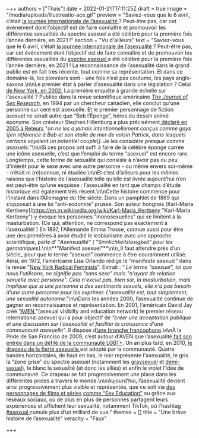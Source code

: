 +++
authors = ["Thaïs"]
date = 2022-01-21T17:11:25Z
draft = true
image = "/media/uploads/illustreatio-ace.gif"
preview = "Saviez-vous que le 6 avril, c’était [la journée internationale de l’asexualité ](https://internationalasexualityday.org/fr/)? Peut-être pas, car cet événement dont l’objectif est de faire connaître et promouvoir les différentes sexualités du spectre asexuel a été célébré pour la première fois l’année dernière, en 2021 !"
section = "Vu d'ailleurs"
text = "Saviez-vous que le 6 avril, c’était [la journée internationale de l’asexualité ](https://internationalasexualityday.org/fr/)? Peut-être pas, car cet événement dont l’objectif est de faire connaître et de promouvoir les différentes sexualités du [spectre asexuel ](http://www.femestella.com/what-is-asexuality-david-jay-aven-interview/)a été célébré pour la première fois l’année dernière, en 2021 ! La reconnaissance de l’asexualité dans le grand public est en fait très récente, tout comme sa représentation. Et dans ce domaine-là, les pionniers sont - une fois n’est pas coutume, les pays anglo-saxons.\n\nLe premier état à parler d’asexualité dans une législation ? Celui [de New York, en 2002.](https://assembly.state.ny.us/leg/?default_fld=&leg_video=&bn=A01971&term=2001&Summary=Y&Floor&nbspVotes=Y&Text=Y) La première enquête à grande échelle sur l'asexualité ? Publiée dans la revue scientifique américaine [_The Journal of Sex Research_](https://en.m.wikipedia.org/wiki/The_Journal_of_Sex_Research), en 1994 par un chercheur canadien, elle conclut qu'une personne sur cent est asexuelle. Et le premier personnage de fiction asexuel ne serait autre que “Bob l’Éponge”, héros du dessin animé éponyme. Son créateur Stephen Hillenburg a plus précisément[ ](https://people.com/celebrity/spongebob-asexual-not-gay-creator/)[déclaré en 2005 à Reteurs]() \"_on ne les a jamais intentionnellement conçus comme gays \\[en référence à Bob et son étoile de mer de voisin Patrick,  dans lesquels certains voyaient un potentiel couple\\]. Je les considère presque comme asexuels._\"\n\nSi ces propos ont suffi à faire de la célèbre éponge carrée une icône asexuelle, c’est que l’emploi du terme “asexuel” est encore rare.  Longtemps, cette forme de sexualité qui consiste à n’avoir pas ou peu d’intérêt pour le sexe avec une autre personne - ou même envers soi-même - n’était ni (re)connue, ni étudiée.\n\nEt c’est d’ailleurs pour les mêmes raisons que l’histoire de l’asexualité telle qu’elle est livrée aujourd’hui n’en est peut-être qu’une esquisse : l’asexualité en tant que champs d’étude historique est également très récent.\n\nCette histoire commence pour l'instant dans l’Allemagne du 19e siècle. Dans un pamphlet de 1869 qui s’opposait à une loi “anti-sodomite” prusse. Son auteur hongrois [Karl-Maria Kertbeny](https://en.m.wikipedia.org/wiki/Karl-Maria_Kertbeny \"Karl-Maria Kertbeny\") y évoque les personnes “monosexuelles” qui se limitent à la masturbation. (Ce qui, attention, ne correspond pas exactement à l’asexualité! ) En 1897, l'Allemande Emma Trosse, connue aussi pour être une des premières à avoir étudié le lesbianisme avec une approche scientifique, parle  d’ “_Asensualité” ( \"Sinnlichkeitslosigkeit\" pour les germaniques)._\n\n**\"Manifest asexuel\"**\n\n_Il faut attendre près d’un siècle_ pour que le terme “asexuel” commence à être couramment utilisé. Ainsi, en 1972, l’américaine Lisa Orlando rédige le “manifeste asexuel” dans la revue \"[New York Radical Feminists](https://en.m.wikipedia.org/wiki/New_York_Radical_Feminists)\". Extrait : “ _Le terme \"asexuel\", tel que nous l'utilisons, ne signifie pas \"sans sexe\" mais \"n'ayant de relation sexuelle avec personne\". Cela n'exclut pas, bien sûr, la masturbation, mais implique que si une personne a des sentiments sexuels, elle n'a pas besoin d'une autre personne pour les exprimer. L'asexualité est, tout simplement, une sexualité autonome_.\"\n\nDans les années 2000, l’asexualité continue de gagner en reconnaissance et représentation. En 2001, l’américain David Jay créé “[AVEN ](https://asexuality.org/)”(asexual visibilty and education network) le premier réseau international asexuel qui a pour objectif de _“créer une acceptation publique et une discussion sur l'asexualité et faciliter la croissance d'une communauté asexuelle_\". Il dispose d[’une branche francophone](https://fr.asexuality.org/).\n\nÀ la Pride de San Franciso de 2009, c’est autour d'AVEN que l’asexualité[ fait son entrée dans un défilé de la communauté LGBT+](https://www.chron.com/news/article/Gay-Pride-Parade-sizzles-in-San-Francisco-3293697.php). Un an plus tard, en 2010, [le drapeau de la fierté asexuelle ](https://fr.wikipedia.org/wiki/Asexualit%C3%A9#/media/Fichier:Asexual_Pride_Flag.svg)est adopté par la communauté. Quatre bandes horizontales, de haut en bas, le noir représente l'asexualité, le gris la “zone grise” du spectre asexuel (notamment les [graysexuel](https://fr.wiktionary.org/wiki/graysexuel) et [demi-sexuel](https://www.elle.fr/Love-Sexe/News/Desir-et-sentiments-lies-vous-etes-peut-etre-demi-sexuel-ou-demi-romantique-3547349)), le blanc la sexualité (et donc les alliés) et enfin le violet l’idée de communauté. Ce drapeau se fait progressivement une place dans les différentes prides à travers le monde.\n\nAujourd’hui, l’asexualité devient ainsi progressivement plus visible et représentée, que ce soit via [des personnages de films et séries](https://en.wikipedia.org/wiki/List_of_fictional_asexual_characters)  [comme “Sex Education”](https://www.digitalspy.com/tv/ustv/a30612262/sex-education-asexual-queer-florence-lgbtq/) ou grâce aux réseaux sociaux, où de plus en plus de personnes partagent leurs expériences et affichent leur sexualité, notamment TikTok, où l'hashtag [#asexual ](https://www.tiktok.com/tag/asexual)cumule plus d’un milliard de vue."
themes = []
title = "Une brève histoire de l’asexualité"
veracity = "Faux"

+++
